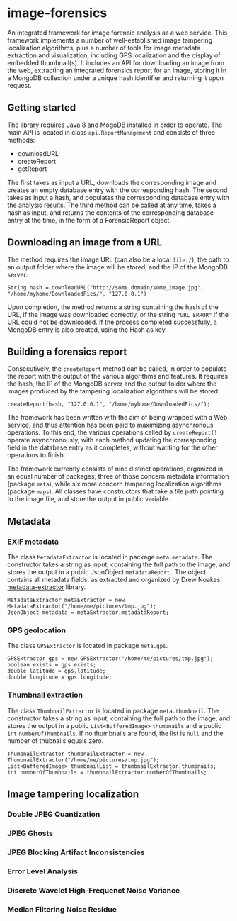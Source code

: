 # image-forensics

An integrated framework for image forensic analysis as a web service. This framework implements a number of well-established image tampering localization algorithms, plus a number of tools for image metadata extraction and visualization, including GPS localization and the display of embedded thumbnail(s). It includes an API for downloading an image from the web, extracting an integrated forensics report for an image, storing it in a MongoDB collection under a unique hash identifier and returning it upon request.

## Getting started

The library requires Java 8 and MogoDB installed in order to operate. The main API is located in class `api.ReportManagement` and consists of three methods:

* downloadURL
* createReport
* getReport

The first takes as input a URL, downloads the corresponding image and creates an empty database entry with the corresponding hash. The second takes as input a hash, and populates the corresponding database entry with the analysis results. The third method can be called at any time, takes a hash as input, and returns the contents of the corresponding database entry at the time, in the form of a ForensicReport object.


## Downloading an image from a URL

The method requires the image URL (can also be a local `file:/`), the path to an output folder where the image will be stored, and the IP of the MongoDB server:

    String hash = downloadURL("http://some.domain/some_image.jpg", "/home/myhome/DownloadedPics/", "127.0.0.1")

Upon completion, the method returns a string containing the hash of the URL, if the image was downloaded correctly, or the string `"URL_ERROR"` if the URL could not be downloaded. If the process completed successfully, a MongoDB entry is also created, using the Hash as key.

## Building a forensics report

Consecutively, the `createReport` method can be called, in order to populate the report with the output of the various algorithms and features. It requires the hash, the IP of the MongoDB server and the output folder where the images produced by the tampering localization algorithms will be stored:

    createReport(hash, "127.0.0.1", "/home/myhome/DownloadedPics/");

The framework has been written with the aim of being wrapped with a Web service, and thus attention has been paid to maximizing asynchronous operations. To this end, the various operations called by `createReport()` operate asynchronously, with each method updating the corresponding field in the database entry as it completes, without watiting for the other operations to finish.

The framework currently consists of nine distinct operations, organized in an equal number of packages; three of those concern metadata information (package `meta`), while six more concern tampering localization algorithms (package `maps`). All classes have constructors that take a file path pointing to the image file, and store the output in public variable.

## Metadata

### EXIF metadata

The class `MetadataExtractor` is located in package `meta.metadata`. The constructor takes a string as input, containing the full path to the image, and stores the output in a public JsonObject `metadataReport.` The object contains all metadata fields, as extracted and organized by Drew Noakes' [metadata-extractor][] library. 

    MetadataExtractor metaExtractor = new MetadataExtractor("/home/me/pictures/tmp.jpg");
    JsonObject metadata = metaExtractor.metadataReport;

### GPS geolocation

The class `GPSExtractor` is located in package `meta.gps`.

    GPSExtractor gps = new GPSExtractor("/home/me/pictures/tmp.jpg");
    boolean exists = gps.exists;
    double latitude = gps.latitude;
    double longitude = gps.longitude;

### Thumbnail extraction

The class `ThumbnailExtractor` is located in package `meta.thumbnail`. The constructor takes a string as input, containing the full path to the image, and stores the output in a public `List<BufferedImage>` `thumbnails` and a public `int` `numberOfThumbnails`. If no thumbnails are found, the list is `null` and the number of thubnails equals zero. 

    ThumbnailExtractor thumbnailExtractor = new ThumbnailExtractor("/home/me/pictures/tmp.jpg");
    List<BufferedImage> thumbnailList = thumbnailExtractor.thumbnails;
    int numberOfThumbnails = thumbnailExtractor.numberOfThumbnails;

## Image tampering localization

### Double JPEG Quantization

### JPEG Ghosts

### JPEG Blocking Artifact Inconsistencies

### Error Level Analysis

### Discrete Wavelet High-Frequenct Noise Variance

### Median Filtering Noise Residue



  [metadata-extractor]: https://drewnoakes.com/code/exif/
